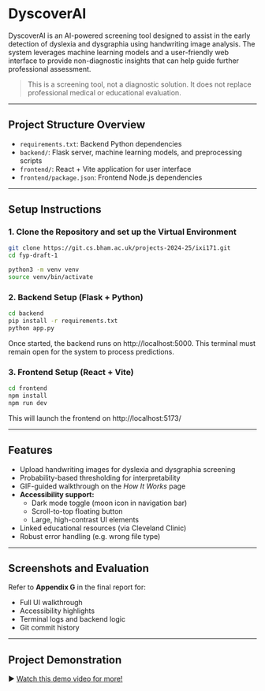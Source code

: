 # DyscoverAI

DyscoverAI is an AI-powered screening tool designed to assist in the early detection of dyslexia and dysgraphia using handwriting image analysis. The system leverages machine learning models and a user-friendly web interface to provide non-diagnostic insights that can help guide further professional assessment.

> This is a screening tool, not a diagnostic solution. It does not replace professional medical or educational evaluation.


---


## Project Structure Overview

- `requirements.txt`: Backend Python dependencies
- `backend/`: Flask server, machine learning models, and preprocessing scripts
- `frontend/`: React + Vite application for user interface
- `frontend/package.json`: Frontend Node.js dependencies

---


## Setup Instructions

### 1. Clone the Repository and set up the Virtual Environment
```bash
git clone https://git.cs.bham.ac.uk/projects-2024-25/ixi171.git
cd fyp-draft-1

python3 -m venv venv
source venv/bin/activate
```


### 2. Backend Setup (Flask + Python)
```bash
cd backend
pip install -r requirements.txt
python app.py
```

Once started, the backend runs on http://localhost:5000.
This terminal must remain open for the system to process predictions.



### 3. Frontend Setup (React + Vite)
```bash
cd frontend
npm install
npm run dev
```

This will launch the frontend on http://localhost:5173/

---


## Features

- Upload handwriting images for dyslexia and dysgraphia screening  
- Probability-based thresholding for interpretability  
- GIF-guided walkthrough on the *How It Works* page  
- **Accessibility support:**
  - Dark mode toggle (moon icon in navigation bar)  
  - Scroll-to-top floating button  
  - Large, high-contrast UI elements  
- Linked educational resources (via Cleveland Clinic)  
- Robust error handling (e.g. wrong file type)

---

## Screenshots and Evaluation

Refer to **Appendix G** in the final report for:

- Full UI walkthrough  
- Accessibility highlights  
- Terminal logs and backend logic  
- Git commit history

---

## Project Demonstration

▶️ [Watch this demo video for more!](./demo/DyscoverAI-Demonstration.mp4)